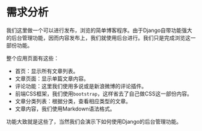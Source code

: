 需求分析
====

我们这里做一个可以进行发布，浏览的简单博客程序。由于Django自带功能强大的后台管理功能，因而内容发布上，我们就使用后台进行。我们只是完成浏览这一部份功能。

整个应用页面有这些：

- 首页：显示所有文章列表。
- 文章页面：显示单篇文章内容。
- 评论功能：这里我们使用多说或是新浪微博的评论插件。
- 前端CSS框架，我们使用`bootstrap`，这样省去了自己做CSS这一部份内容。
- 文章分类列表：根据分类，查看相应类型的文章。
- 文章内容，我们使用Markdown语法格式。

功能大致就是这些了，当然我们会演示下如何使用Django的后台管理功能。
